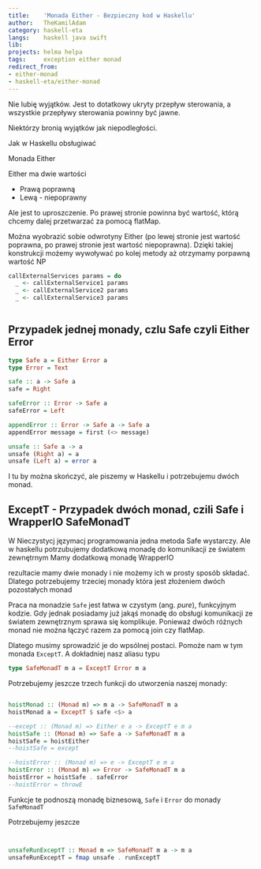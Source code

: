 ```yaml
---
title:    'Monada Either - Bezpieczny kod w Haskellu'
author:   TheKamilAdam
category: haskell-eta
langs:    haskell java swift
lib:      
projects: helma helpa
tags:     exception either monad
redirect_from:
- either-monad
- haskell-eta/either-monad
---
```


Nie lubię wyjątków.
Jest to dotatkowy ukryty przepływ sterowania, a wszystkie przepływy sterowania powinny być jawne.




Niektórzy bronią wyjątków jak niepodległości.


Jak w Haskellu obsługiwać



Monada Either

Either ma dwie wartości
* Prawą poprawną
* Lewą - niepoprawny

Ale jest to uproszczenie.
Po prawej stronie powinna być wartość, którą chcemy dalej przetwarzać za pomocą flatMap.

Można wyobrazić sobie odwrotyny Either (po lewej stronie jest wartość poprawna, po prawej stronie jest wartość niepoprawna).
Dzięki takiej konstrukcji możemy wywoływać po kolej metody aż otrzymamy porpawną wartość
NP
```haskell
callExternalServices params = do
  _ <- callExternalService1 params
  _ <- callExternalService2 params
  _ <- callExternalService3 params
  
```

## Przypadek jednej monady, czlu Safe czyli Either Error

```haskell
type Safe a = Either Error a
type Error = Text
```

```haskell
safe :: a -> Safe a
safe = Right

safeError :: Error -> Safe a
safeError = Left

appendError :: Error -> Safe a -> Safe a
appendError message = first (<> message)
```



```haskell
unsafe :: Safe a -> a
unsafe (Right a) = a
unsafe (Left a) = error a
```

I tu by można skończyć, ale piszemy w Haskellu i potrzebujemu dwóch monad.

## ExceptT - Przypadek dwóch monad, czili Safe i WrapperIO SafeMonadT

W Nieczystycj języmacj programowania jedna metoda Safe wystarczy.
Ale w haskellu potrzubujemy dodatkową monadę do komunikacji ze światem zewnętrnym
Mamy dodatkową monadę WrapperIO

 rezultacie mamy dwie monady i nie możemy ich w prosty sposób składać.
Dlatego potrzebujemy trzeciej monady która jest złożeniem dwóch pozostałych monad

Praca na monadzie `Safe` jest łatwa w czystym (ang. *pure*), funkcyjnym kodzie.
Gdy jednak posiadamy już jakąś monadę do obsługi komunikacji ze światem zewnętrznym sprawa się komplikuje.
Ponieważ dwóch różnych monad nie można łączyć razem za pomocą join czy flatMap.

Dlatego musimy sprowadzić je do wpsólnej postaci.
Pomoże nam w tym monada `ExceptT`.
A dokładniej nasz aliasu typu

```haskell
type SafeMonadT m a = ExceptT Error m a
```

Potrzebujemy jeszcze trzech funkcji do utworzenia naszej monady:
```haskell

hoistMonad :: (Monad m) => m a -> SafeMonadT m a
hoistMonad a = ExceptT $ safe <$> a

--except :: (Monad m) => Either e a -> ExceptT e m a
hoistSafe :: (Monad m) => Safe a -> SafeMonadT m a
hoistSafe = hoistEither
--hoistSafe = except

--hoistError :: (Monad m) => e -> ExceptT e m a
hoistError :: (Monad m) => Error -> SafeMonadT m a
hoistError = hoistSafe . safeError
--hoistError = throwE
```

Funkcje te podnoszą monadę biznesową, `Safe` i `Error` do monady `SafeMonadT`

Potrzebujemy jeszcze 
```haskell


unsafeRunExceptT :: Monad m => SafeMonadT m a -> m a
unsafeRunExceptT = fmap unsafe . runExceptT
```








[Pattern Matching]:            /pattern-matching

[Haskell]:                     /langs/haskell
[Haskella]:                    /langs/haskell
[Haskellu]:                    /langs/haskell

[ClassyPrelude]:               /libs/classy-prelude
[Relude]:                      /libs/relude
[RIO]:                         /libs/rio

[Klasę Typów]:                 /tags/type-class
[Typy zależne]:                /tags/dependent-types
[Wieloparametrowa klasa typu]: /tags/multi-parameter-type-class
[Zalezności funkcyjne]:        /tags/functional-dependencies

[Drop]:       https://github.com/helvm/helma/blob/v0.6.6.0/hs/src/HelVM/HelMA/Common/Collections/Drop.hs
[Insert]:     https://github.com/helvm/helma/blob/v0.6.6.0/hs/src/HelVM/HelMA/Common/Collections/Insert.hs
[SplitAt]:    https://github.com/helvm/helma/blob/v0.6.6.0/hs/src/HelVM/HelMA/Common/Collections/SplitAt.hs
[Pop]:        https://github.com/helvm/helma/blob/v0.6.6.0/hs/src/HelVM/HelMA/Common/Collections/Pop.hs
[Push]:       https://github.com/helvm/helma/blob/v0.6.6.0/hs/src/HelVM/HelMA/Common/Collections/Push.hs

[RAM]:        https://github.com/helvm/helma/blob/v0.6.6.0/hs/src/HelVM/HelMA/Common/Memories/RAM.hs
[Stack]:      https://github.com/helvm/helma/blob/v0.6.6.0/hs/src/HelVM/HelMA/Common/Memories/Stack.hs
[StackConst]: https://github.com/helvm/helma/blob/v0.6.6.0/hs/src/HelVM/HelMA/Common/Memories/StackConst.hs
[StackImpl]:  https://github.com/helvm/helma/blob/v0.6.6.0/hs/src/HelVM/HelMA/Common/Memories/StackImpl.hs
[StackUtil]:  https://github.com/helvm/helma/blob/v0.6.6.0/hs/src/HelVM/HelMA/Common/Memories/StackUtil.hs

[constraint-kinds]:                          http://dev.stephendiehl.com/hask/#constraint-kinds
[Functional dependencies vs. type families]: https://wiki.haskell.org/Functional_dependencies_vs._type_families
